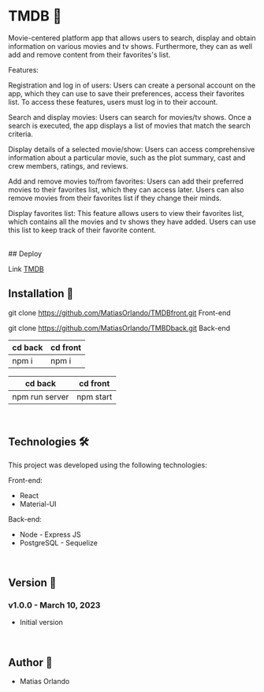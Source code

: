 # TMDB 🎥

Movie-centered platform app that allows users to search, display and obtain information on various movies and tv shows. Furthermore, they can as well add and remove content from their favorites's list.

Features: 

Registration and log in of users: Users can create a personal account on the app, which they can use to save their preferences, access their favorites list. To access these features, users must log in to their account.

Search and display movies: Users can search for movies/tv shows. Once a search is executed, the app displays a list of movies that match the search criteria.

Display details of a selected movie/show: Users can access comprehensive information about a particular movie, such as the plot summary, cast and crew members, ratings, and reviews. 

Add and remove movies to/from favorites: Users can add their preferred movies to their favorites list, which they can access later. Users can also remove movies from their favorites list if they change their minds.

Display favorites list: This feature allows users to view their favorites list, which contains all the movies and tv shows they have added. Users can use this list to keep track of their favorite content.


<br>
## Deploy

Link <a href="https://tmdb-front-five.vercel.app"/>TMDB</a>



## Installation :hammer:

git clone https://github.com/MatiasOrlando/TMDBfront.git Front-end

git clone https://github.com/MatiasOrlando/TMBDback.git Back-end


cd back | cd front
--------|---------
npm i   | npm i

cd back     | cd front
------------|---------
npm run server | npm start


<br>

## Technologies 🛠️

This project was developed using the following technologies:

Front-end:

<ul>
<li>React</li>
<li>Material-UI</li>
</ul>

Back-end:

<ul>
<li>Node - Express JS</li>
<li>PostgreSQL - Sequelize</li>
</ul>

<br>

## Version :pencil:

### v1.0.0 - March 10, 2023
* Initial version

<br>

## Author :rocket:

* Matias Orlando



